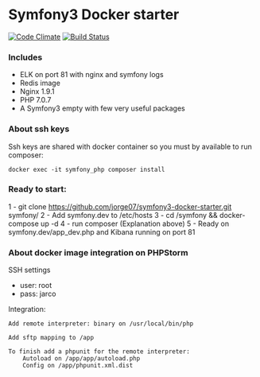 Symfony3 Docker starter
===========
[![Code Climate](https://codeclimate.com/github/jorge07/symfony3-docker-starter/badges/gpa.svg)](https://codeclimate.com/github/jorge07/symfony3-docker-starter) [![Build Status](https://travis-ci.org/jorge07/symfony3-docker-starter.svg?branch=master)](https://travis-ci.org/jorge07/symfony3-docker-starter)

### Includes
    
- ELK on port 81 with nginx and symfony logs
- Redis image
- Nginx 1.9.1
- PHP 7.0.7
- A Symfony3 empty with few very useful packages
    
### About ssh keys

Ssh keys are shared with docker container so you must by available to run composer:
    
    docker exec -it symfony_php composer install

### Ready to start:
    
1 - git clone https://github.com/jorge07/symfony3-docker-starter.git symfony/
2 - Add symfony.dev to /etc/hosts
3 - cd /symfony && docker-compose up -d
4 - run composer (Explanation above)
5 - Ready on symfony.dev/app_dev.php and Kibana running on port 81
    

### About docker image integration on PHPStorm

SSH settings    
  - user: root
  - pass: jarco

Integration:

    Add remote interpreter: binary on /usr/local/bin/php

    Add sftp mapping to /app
    
    To finish add a phpunit for the remote interpreter:
        Autoload on /app/app/autoload.php
        Config on /app/phpunit.xml.dist
